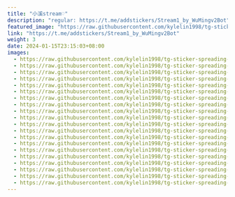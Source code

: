 ```yaml
---
title: "小溪stream♡"
description: "regular: https://t.me/addstickers/Stream1_by_WuMingv2Bot"
featured_image: "https://raw.githubusercontent.com/kylelin1998/tg-sticker-spreading-worldwide-images/main/img/6ec54322-e117-49dc-83ba-4031530d65ca.jpg"
link: "https://t.me/addstickers/Stream1_by_WuMingv2Bot"
weight: 3
date: 2024-01-15T23:15:03+08:00
images:
  - https://raw.githubusercontent.com/kylelin1998/tg-sticker-spreading-worldwide-images/main/img/6ec54322-e117-49dc-83ba-4031530d65ca.jpg
  - https://raw.githubusercontent.com/kylelin1998/tg-sticker-spreading-worldwide-images/main/img/6ee666ed-609f-4f5f-8b07-76dee24ea811.jpg
  - https://raw.githubusercontent.com/kylelin1998/tg-sticker-spreading-worldwide-images/main/img/da6f36a2-4871-4f50-914f-8a616b3f1464.jpg
  - https://raw.githubusercontent.com/kylelin1998/tg-sticker-spreading-worldwide-images/main/img/912a6dd2-de86-4a90-abfd-f5135c7238c1.jpg
  - https://raw.githubusercontent.com/kylelin1998/tg-sticker-spreading-worldwide-images/main/img/c8fd1494-6d42-42c4-b596-5fefbf8b8ada.jpg
  - https://raw.githubusercontent.com/kylelin1998/tg-sticker-spreading-worldwide-images/main/img/f351c5a7-aaec-4088-944c-d218a39df881.jpg
  - https://raw.githubusercontent.com/kylelin1998/tg-sticker-spreading-worldwide-images/main/img/a03a0da7-b6e6-45ec-888c-2e7acfef454e.jpg
  - https://raw.githubusercontent.com/kylelin1998/tg-sticker-spreading-worldwide-images/main/img/23f18bed-85b9-473d-9f83-2565ad740e5f.jpg
  - https://raw.githubusercontent.com/kylelin1998/tg-sticker-spreading-worldwide-images/main/img/8c77a982-ec3f-4c97-a2fa-7a673fc74ce1.jpg
  - https://raw.githubusercontent.com/kylelin1998/tg-sticker-spreading-worldwide-images/main/img/0b5c4e94-c51d-48cb-a500-4bbc015ddd62.jpg
  - https://raw.githubusercontent.com/kylelin1998/tg-sticker-spreading-worldwide-images/main/img/53aaeb5f-3b34-4102-8fea-4e0c7e20eb42.jpg
  - https://raw.githubusercontent.com/kylelin1998/tg-sticker-spreading-worldwide-images/main/img/1d2620f2-3ed2-4cbc-bd93-b4e82573964c.jpg
  - https://raw.githubusercontent.com/kylelin1998/tg-sticker-spreading-worldwide-images/main/img/a70ca8f3-bd03-44f3-90be-418d08656a56.jpg
  - https://raw.githubusercontent.com/kylelin1998/tg-sticker-spreading-worldwide-images/main/img/4be250e8-263b-4c53-af8f-ba75581a09ae.jpg
  - https://raw.githubusercontent.com/kylelin1998/tg-sticker-spreading-worldwide-images/main/img/2fa27840-2337-4e4f-8c37-154e8fe9e3b6.jpg
  - https://raw.githubusercontent.com/kylelin1998/tg-sticker-spreading-worldwide-images/main/img/8d283f37-4ce5-49e4-a9f5-c76a7022beee.jpg
  - https://raw.githubusercontent.com/kylelin1998/tg-sticker-spreading-worldwide-images/main/img/1e4bb274-9e68-4e68-aeab-31cd40fb4abd.jpg
  - https://raw.githubusercontent.com/kylelin1998/tg-sticker-spreading-worldwide-images/main/img/eb5b3441-ebdd-4401-8d15-cda95d4d02e8.jpg
  - https://raw.githubusercontent.com/kylelin1998/tg-sticker-spreading-worldwide-images/main/img/e8e156f3-7abd-4441-9202-ae38877482b2.jpg
  - https://raw.githubusercontent.com/kylelin1998/tg-sticker-spreading-worldwide-images/main/img/ca17a581-c303-40d3-9457-1c19b39b0007.jpg
---
```

